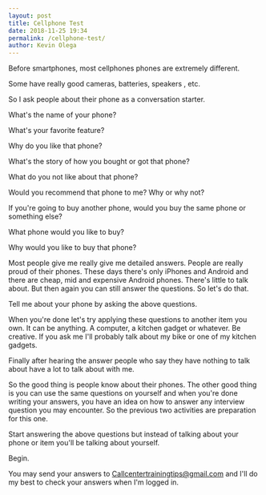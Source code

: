 ```yaml
--- 
layout: post 
title: Cellphone Test
date: 2018-11-25 19:34
permalink: /cellphone-test/ 
author: Kevin Olega 
--- 
```

Before smartphones, most cellphones phones are extremely different. 

Some have really good cameras, batteries, speakers , etc. 

So I ask people about their phone as a conversation starter. 

What's the name of your phone? 

What's your favorite feature?

Why do you like that phone? 

What's the story of how you bought or got that phone? 

What do you not like about that phone? 

Would you recommend that phone to me? Why or why not?

If you're going to buy another phone, would you buy the same phone or something else?

What phone would you like to buy? 

Why would you like to buy that phone? 

Most people give me really give me detailed answers. People are really proud of their phones. These days there's only iPhones and Android and there are cheap, mid and expensive Android phones. There's little to talk about. But then again you can still answer the questions. So let's do that. 

Tell me about your phone by asking the above questions. 

When you're done let's try applying these questions to another item you own. It can be anything. A computer, a kitchen gadget or whatever. Be creative. If you ask me I'll probably talk about my bike or one of my kitchen gadgets. 

Finally after hearing the answer people who say they have nothing to talk about have a lot to talk about with me. 

So the good thing is people know about their phones. The other good thing is you can use the same questions on yourself and when you're done writing your answers, you have an idea on how to answer any interview question you may encounter. So the previous two activities are preparation for this one. 

Start answering the above questions but instead of talking about your phone or item you'll be talking about yourself. 

Begin. 

You may send your answers to Callcentertrainingtips@gmail.com and I'll do my best to check your answers when I'm logged in.